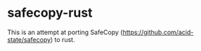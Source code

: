 # safecopy-rust

This is an attempt at porting SafeCopy (https://github.com/acid-state/safecopy) to rust.
